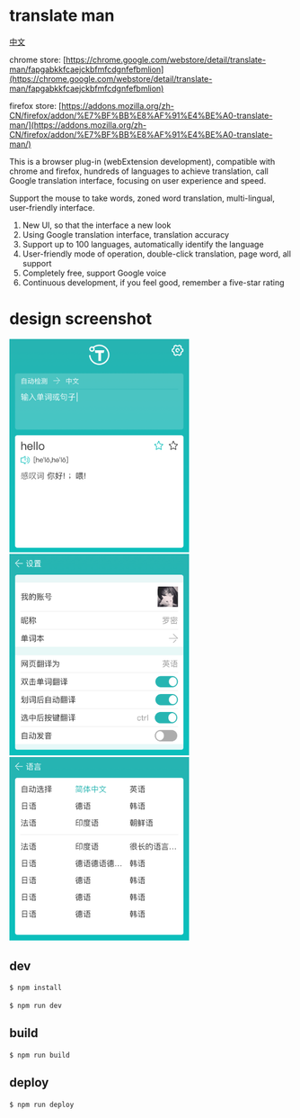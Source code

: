 # translate man

[中文](./README-CH.md)

chrome store: [https://chrome.google.com/webstore/detail/translate-man/fapgabkkfcaejckbfmfcdgnfefbmlion](https://chrome.google.com/webstore/detail/translate-man/fapgabkkfcaejckbfmfcdgnfefbmlion)

firefox store: [https://addons.mozilla.org/zh-CN/firefox/addon/%E7%BF%BB%E8%AF%91%E4%BE%A0-translate-man/](https://addons.mozilla.org/zh-CN/firefox/addon/%E7%BF%BB%E8%AF%91%E4%BE%A0-translate-man/)

This is a browser plug-in (webExtension development), compatible with chrome and firefox, hundreds of languages ​​to achieve translation, call Google translation interface, focusing on user experience and speed.

Support the mouse to take words, zoned word translation, multi-lingual, user-friendly interface.

1. New UI, so that the interface a new look
2. Using Google translation interface, translation accuracy
3. Support up to 100 languages, automatically identify the language
4. User-friendly mode of operation, double-click translation, page word, all support
5. Completely free, support Google voice
6. Continuous development, if you feel good, remember a five-star rating

# design screenshot
<img src="./design/主页.png" width="320">
<img src="./design/设置.png" width="320">
<img src="./design/语言选择.png" width="320">

## dev
```shell
$ npm install

$ npm run dev
```

## build
```shell
$ npm run build
```

## deploy
```shell
$ npm run deploy
```
